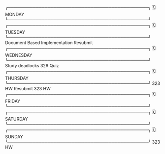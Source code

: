 ╭──────────────────────────────────────────────╮
  🗓️  MONDAY
╰──────────────────────────────────────────────╯
╭──────────────────────────────────────────────╮
  🗓️  TUESDAY
╰──────────────────────────────────────────────╯
Document Based Implementation Resubmit
╭──────────────────────────────────────────────╮
  🗓️  WEDNESDAY
╰──────────────────────────────────────────────╯
Study deadlocks
326 Quiz
╭──────────────────────────────────────────────╮
  🗓️  THURSDAY 
╰──────────────────────────────────────────────╯
323 HW Resubmit
323 HW
╭──────────────────────────────────────────────╮
  🗓️  FRIDAY 
╰──────────────────────────────────────────────╯
╭──────────────────────────────────────────────╮
  🗓️  SATURDAY 
╰──────────────────────────────────────────────╯
╭──────────────────────────────────────────────╮
  🗓️  SUNDAY 
╰──────────────────────────────────────────────╯
323 HW






